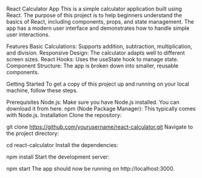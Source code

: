 React Calculator App
This is a simple calculator application built using React. The purpose of this project is to help beginners understand the basics of React, including components, props, and state management. The app has a modern user interface and demonstrates how to handle simple user interactions.

Features
Basic Calculations: Supports addition, subtraction, multiplication, and division.
Responsive Design: The calculator adapts well to different screen sizes.
React Hooks: Uses the useState hook to manage state.
Component Structure: The app is broken down into smaller, reusable components.

Getting Started
To get a copy of this project up and running on your local machine, follow these steps.

Prerequisites
Node.js: Make sure you have Node.js installed. You can download it from here.
npm (Node Package Manager): This typically comes with Node.js.
Installation
Clone the repository:

git clone https://github.com/yourusername/react-calculator.git
Navigate to the project directory:

cd react-calculator
Install the dependencies:

npm install
Start the development server:

npm start
The app should now be running on http://localhost:3000.

